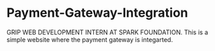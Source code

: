 # Payment-Gateway-Integration
GRIP WEB DEVELOPMENT INTERN AT SPARK FOUNDATION.
This is a simple website where the payment gateway is integarted.
